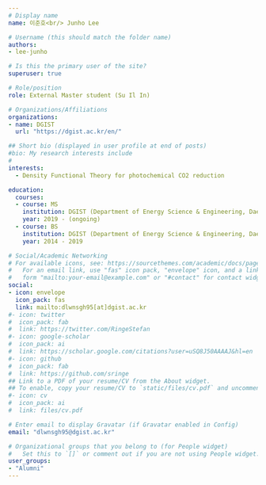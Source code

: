 ```yaml
---
# Display name
name: 이준호<br/> Junho Lee

# Username (this should match the folder name)
authors:
- lee-junho

# Is this the primary user of the site?
superuser: true

# Role/position
role: External Master student (Su Il In)

# Organizations/Affiliations
organizations:
- name: DGIST
  url: "https://dgist.ac.kr/en/"

## Short bio (displayed in user profile at end of posts)
#bio: My research interests include 
#
interests:
  - Density Functional Theory for photochemical CO2 reduction

education:
  courses:
  - course: MS
    institution: DGIST (Department of Energy Science & Engineering, Daegu, Rep. of Korea)
    year: 2019 - (ongoing)
  - course: BS
    institution: DGIST (Department of Energy Science & Engineering, Daegu, Rep. of Korea)
    year: 2014 - 2019

# Social/Academic Networking
# For available icons, see: https://sourcethemes.com/academic/docs/page-builder/#icons
#   For an email link, use "fas" icon pack, "envelope" icon, and a link in the
#   form "mailto:your-email@example.com" or "#contact" for contact widget.
social:
- icon: envelope
  icon_pack: fas
  link: mailto:dlwnsgh95[at]dgist.ac.kr
#- icon: twitter
#  icon_pack: fab
#  link: https://twitter.com/RingeStefan
#- icon: google-scholar
#  icon_pack: ai
#  link: https://scholar.google.com/citations?user=uSQ8J50AAAAJ&hl=en
#- icon: github
#  icon_pack: fab
#  link: https://github.com/sringe
## Link to a PDF of your resume/CV from the About widget.
## To enable, copy your resume/CV to `static/files/cv.pdf` and uncomment the lines below.
#- icon: cv
#  icon_pack: ai
#  link: files/cv.pdf

# Enter email to display Gravatar (if Gravatar enabled in Config)
email: "dlwnsgh95@dgist.ac.kr"

# Organizational groups that you belong to (for People widget)
#   Set this to `[]` or comment out if you are not using People widget.
user_groups:
- "Alumni"
---
```



